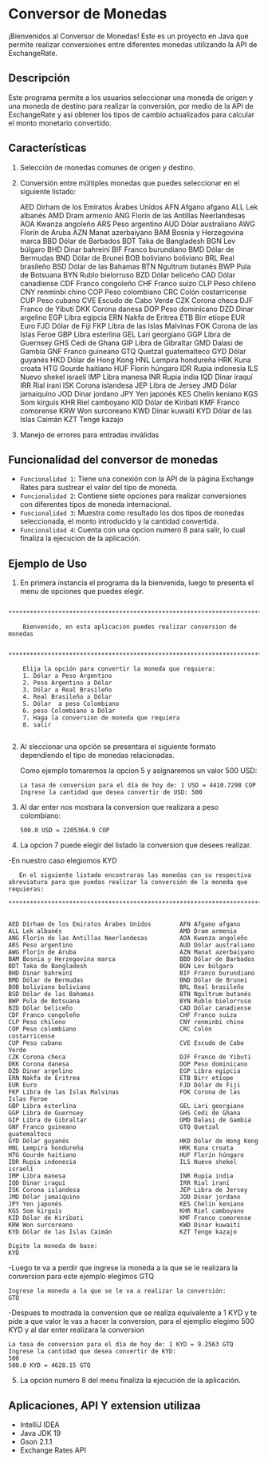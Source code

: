 # Conversor de Monedas

¡Bienvenidos al Conversor de Monedas! 
Este es un proyecto en Java que permite realizar conversiones entre diferentes monedas utilizando la API de ExchangeRate.



## Descripción

Este programa permite a los usuarios seleccionar una moneda de origen y una moneda de destino para realizar la conversión, por medio de la API de ExchangeRate y asi obtener los tipos de cambio actualizados para calcular el monto monetario convertido.


## Características

1. Selección de monedas comunes de origen y destino.
2. Conversión entre múltiples monedas que puedes seleccionar en el siguiente listado:
   
    AED	Dírham de los Emiratos Árabes Unidos        AFN	Afgano afgano
    ALL	Lek albanés                                 AMD	Dram armenio
    ANG	Florín de las Antillas Neerlandesas         AOA	Kwanza angoleño
    ARS	Peso argentino                              AUD	Dólar australiano
    AWG	Florín de Aruba                             AZN	Manat azerbaiyano
    BAM	Bosnia y Herzegovina marca                  BBD	Dólar de Barbados
    BDT	Taka de Bangladesh                          BGN	Lev búlgaro
    BHD	Dinar bahreiní                              BIF	Franco burundiano
    BMD	Dólar de Bermudas                           BND	Dólar de Brunei
    BOB	boliviano boliviano                         BRL	Real brasileño
    BSD	Dólar de las Bahamas                        BTN	Ngultrum butanés
    BWP	Pula de Botsuana                            BYN	Rublo bielorruso
    BZD	Dólar beliceño                              CAD	Dólar canadiense
    CDF	Franco congoleño                            CHF	Franco suizo
    CLP	Peso chileno                                CNY	renminbi chino
    COP	Peso colombiano                             CRC	Colón costarricense
    CUP	Peso cubano                                 CVE	Escudo de Cabo Verde
    CZK	Corona checa                                DJF	Franco de Yibuti
    DKK	Corona danesa                               DOP	Peso dominicano
    DZD	Dinar argelino                              EGP	Libra egipcia
    ERN	Nakfa de Eritrea                            ETB	Birr etíope
    EUR	Euro                                        FJD	Dólar de Fiji
    FKP	Libra de las Islas Malvinas                 FOK	Corona de las Islas Feroe
    GBP	Libra esterlina                             GEL	Lari georgiano
    GGP	Libra de Guernsey                           GHS	Cedi de Ghana
    GIP	Libra de Gibraltar                          GMD	Dalasi de Gambia
    GNF	Franco guineano                             GTQ	Quetzal guatemalteco
    GYD	Dólar guyanés                               HKD	Dólar de Hong Kong
    HNL	Lempira hondureña                           HRK	Kuna croata
    HTG	Gourde haitiano                             HUF	Florín húngaro
    IDR	Rupia indonesia                             ILS	Nuevo shekel israelí
    IMP	Libra manesa                                INR	Rupia india
    IQD	Dinar iraquí                                IRR	Rial iraní
    ISK	Corona islandesa                            JEP	Libra de Jersey
    JMD	Dólar jamaiquino                            JOD	Dinar jordano
    JPY	Yen japonés                                 KES	Chelín keniano
    KGS	Som kirguís                                 KHR	Riel camboyano
    KID	Dólar de Kiribati                           KMF	Franco comorense
    KRW	Won surcoreano                              KWD	Dinar kuwaití
    KYD	Dólar de las Islas Caimán                   KZT	Tenge kazajo

4. Manejo de errores para entradas inválidas

## Funcionalidad del conversor de monedas


- `Funcionalidad 1`: Tiene una conexión con la API de la página Exchange Rates para sustrear el valor del tipo de moneda.
- `Funcionalidad 2`: Contiene siete opciones para realizar conversiones con diferentes tipos de moneda internacional.
- `Funcionalidad 3`: Muestra como resultado los dos tipos de monedas seleccionada, el monto introducido y la cantidad convertida.
- `Funcionalidad 4`: Cuenta con una opcion numero 8 para salir, lo cual finaliza la ejecucion de la aplicación.
   


## Ejemplo de Uso

1. En primera instancia el programa da la bienvenida, luego te presenta el menu de opciones que puedes elegir.

```plaintext
    ***************************************************************************
    
    Bienvenido, en esta aplicacion puedes realizar conversion de monedas
    
    ***************************************************************************
    
    Elija la opción para convertir la moneda que requiera:
    1. Dólar a Peso Argentino
    2. Peso Argentino a Dólar
    3. Dólar a Real Brasileño
    4. Real Brasileño a Dólar
    5. Dólar  a peso Colombiano
    6. peso Colombiano a Dólar
    7. Haga la conversion de moneda que requiera
    8. salir
    
```

2. Al sleccionar una opción se presentara el siguiente formato dependiendo el tipo de monedas relacionadas.
   
   Como ejemplo tomaremos la opcion 5 y asignaremos un valor 500 USD:

    ```plaintext
    La tasa de conversion para el día de hoy de: 1 USD = 4410.7298 COP
    Ingrese la cantidad que desea convertir de USD: 500
    ```

3. Al dar enter nos mostrara la conversion que realizara a peso colombiano:

   ```plaintext
   500.0 USD = 2205364.9 COP
   ````

4. La opcion 7 puede elegir del listado la conversion que desees realizar.

-En nuestro caso elegiomos KYD

```plaintext
   En el siguiente listado encontraras las monedas con su respectiva abreviatura para que puedas realizar la conversión de la moneda que requieras:

***************************************************************************


AED	Dírham de los Emiratos Árabes Unidos        AFN	Afgano afgano
ALL	Lek albanés                                 AMD	Dram armenio
ANG	Florín de las Antillas Neerlandesas         AOA	Kwanza angoleño
ARS	Peso argentino                              AUD	Dólar australiano
AWG	Florín de Aruba                             AZN	Manat azerbaiyano
BAM	Bosnia y Herzegovina marca                  BBD	Dólar de Barbados
BDT	Taka de Bangladesh                          BGN	Lev búlgaro
BHD	Dinar bahreiní                              BIF	Franco burundiano
BMD	Dólar de Bermudas                           BND	Dólar de Brunei
BOB	boliviano boliviano                         BRL	Real brasileño
BSD	Dólar de las Bahamas                        BTN	Ngultrum butanés
BWP	Pula de Botsuana                            BYN	Rublo bielorruso
BZD	Dólar beliceño                              CAD	Dólar canadiense
CDF	Franco congoleño                            CHF	Franco suizo
CLP	Peso chileno                                CNY	renminbi chino
COP	Peso colombiano                             CRC	Colón costarricense
CUP	Peso cubano                                 CVE	Escudo de Cabo Verde
CZK	Corona checa                                DJF	Franco de Yibuti
DKK	Corona danesa                               DOP	Peso dominicano
DZD	Dinar argelino                              EGP	Libra egipcia
ERN	Nakfa de Eritrea                            ETB	Birr etíope
EUR	Euro                                        FJD	Dólar de Fiji
FKP	Libra de las Islas Malvinas                 FOK	Corona de las Islas Feroe
GBP	Libra esterlina                             GEL	Lari georgiano
GGP	Libra de Guernsey                           GHS	Cedi de Ghana
GIP	Libra de Gibraltar                          GMD	Dalasi de Gambia
GNF	Franco guineano                             GTQ	Quetzal guatemalteco
GYD	Dólar guyanés                               HKD	Dólar de Hong Kong
HNL	Lempira hondureña                           HRK	Kuna croata
HTG	Gourde haitiano                             HUF	Florín húngaro
IDR	Rupia indonesia                             ILS	Nuevo shekel israelí
IMP	Libra manesa                                INR	Rupia india
IQD	Dinar iraquí                                IRR	Rial iraní
ISK	Corona islandesa                            JEP	Libra de Jersey
JMD	Dólar jamaiquino                            JOD	Dinar jordano
JPY	Yen japonés                                 KES	Chelín keniano
KGS	Som kirguís                                 KHR	Riel camboyano
KID	Dólar de Kiribati                           KMF	Franco comorense
KRW	Won surcoreano                              KWD	Dinar kuwaití
KYD	Dólar de las Islas Caimán                   KZT	Tenge kazajo

Digite la moneda de base: 
KYD
````

-Luego te va a perdir que ingrese la moneda a la que se le realizara la conversion para este ejemplo elegimos GTQ

````platintext
Ingrese la moneda a la que se le va a realizar la conversión: 
GTQ
````
-Despues te mostrada la conversion que se realiza equivalente a 1 KYD y te pide a que valor le vas a hacer la conversion, para el ejemplio elegimo  500 KYD y al dar enter realizara la conversion

````platintext
La tasa de conversion para el día de hoy de: 1 KYD = 9.2563 GTQ
Ingrese la cantidad que desea convertir de KYD: 
500
500.0 KYD = 4628.15 GTQ
````

5. La opción numero 8 del menu finaliza la ejecución de la aplicación.


## Aplicaciones, API Y extension utilizaa
- IntelliJ IDEA
- Java JDK 19
- Gson 2.1.1
- Exchange Rates API

